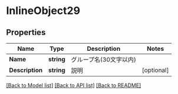 # InlineObject29

## Properties

Name | Type | Description | Notes
------------ | ------------- | ------------- | -------------
**Name** | **string** | グループ名(30文字以内) | 
**Description** | **string** | 説明 | [optional] 

[[Back to Model list]](../README.md#documentation-for-models) [[Back to API list]](../README.md#documentation-for-api-endpoints) [[Back to README]](../README.md)


